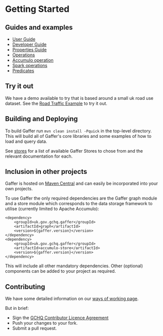 # Getting Started

## Guides and examples

* [User Guide](../getting-started/user-guide/contents.md)
* [Developer Guide](../getting-started/developer-guide/contents.md)
* [Properties Guide](../getting-started/properties-guide.md)
* [Operations](../getting-started/operations/contents.md)
* [Accumulo operation](../getting-started/accumulo-operations/contents.md)
* [Spark operations](../getting-started/spark-operations/contents.md)
* [Predicates](../getting-started/predicates/contents.md)


## Try it out

We have a demo available to try that is based around a small uk road use dataset. See the [Road Traffic Example](../components/example/road-traffic.md) to try it out.

## Building and Deploying

To build Gaffer run `mvn clean install -Pquick` in the top-level directory. This will build all of Gaffer's core libraries and some examples of how to load and query data.

See [stores](stores.md) for a list of available Gaffer Stores to chose from and the relevant documentation for each.

## Inclusion in other projects

Gaffer is hosted on [Maven Central](https://mvnrepository.com/search?q=uk.gov.gchq.gaffer) and can easily be incorporated into your own projects.

To use Gaffer the only required dependencies are the Gaffer graph module and a store module which corresponds to the data storage framework to utilise (currently limited to Apache Accumulo):

```
<dependency>
    <groupId>uk.gov.gchq.gaffer</groupId>
    <artifactId>graph</artifactId>
    <version>${gaffer.version}</version>
</dependency>
<dependency>
    <groupId>uk.gov.gchq.gaffer</groupId>
    <artifactId>accumulo-store</artifactId>
    <version>${gaffer.version}</version>
</dependency>
```

This will include all other mandatory dependencies. Other (optional) components can be added to your project as required.

## Contributing

We have some detailed information on our [ways of working page](../other/ways-of-working.md).

But in brief:

- Sign the [GCHQ Contributor Licence Agreement](https://github.com/gchq/Gaffer/wiki/GCHQ-OSS-Contributor-License-Agreement-V1.0)
 - Push your changes to your fork.
 - Submit a pull request.